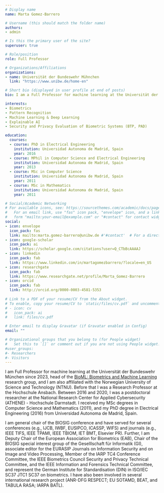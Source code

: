 ```yaml
---
# Display name
name: Marta Gomez-Barrero

# Username (this should match the folder name)
authors:
- admin

# Is this the primary user of the site?
superuser: true

# Role/position
role: Full Professor

# Organizations/Affiliations
organizations:
- name: Universität der Bundeswehr Mühnchen
  link: "https://www.unibw.de/home-en"

# Short bio (displayed in user profile at end of posts)
bio: I am a Full Professor for machine learning at the Universität der Bundeswehr München, in Germany.

interests:
- Biometrics
- Pattern Recognition
- Machine Learning & Deep Learning
- Explainable AI
- Security and Privacy Evaluation of Biometric Systems (BTP, PAD)

education:
  courses:
  - course: PhD in Electrical Engineering
    institution: Universidad Autonoma de Madrid, Spain
    year: 2016
  - course: MPhil in Computer Science and Electrical Engineering
    institution: Universidad Autonoma de Madrid, Spain
    year: 2013
  - course: MSc in Computer Science
    institution: Universidad Autonoma de Madrid, Spain
    year: 2011
  - course: MSc in Mathematics
    institution: Universidad Autonoma de Madrid, Spain
    year: 2011

# Social/Academic Networking
# For available icons, see: https://sourcethemes.com/academic/docs/page-builder/#icons
#   For an email link, use "fas" icon pack, "envelope" icon, and a link in the
#   form "mailto:your-email@example.com" or "#contact" for contact widget.
social:
- icon: envelope
  icon_pack: fas
  link: mailto:marta.gomez-barrero@unibw.de #'#contact'  # For a direct email link, use "mailto:test@example.org".
- icon: google-scholar
  icon_pack: ai
  link: https://scholar.google.com/citations?user=Q_CTbBcAAAAJ
- icon: linkedin
  icon_pack: fab
  link: https://www.linkedin.com/in/martagomezbarrero/?locale=en_US
- icon: researchgate
  icon_pack: fab
  link: https://www.researchgate.net/profile/Marta_Gomez-Barrero
- icon: orcid
  icon_pack: fab
  link: http://orcid.org/0000-0003-4581-5353
  
# Link to a PDF of your resume/CV from the About widget.
# To enable, copy your resume/CV to `static/files/cv.pdf` and uncomment the lines below.
# - icon: cv
#   icon_pack: ai
#   link: files/cv.pdf

# Enter email to display Gravatar (if Gravatar enabled in Config)
email: ""

# Organizational groups that you belong to (for People widget)
#   Set this to `[]` or comment out if you are not using People widget.
#user_groups:
#- Researchers
#- Visitors
---
```


I am Full Professor for machine learning at the Universität der Bundeswehr München since 2023, head of the [BioML: Biometrics and Machine Learning](https://www.unibw.de/bioml-en) research group, and I am also affiliated with the Norwegian University of Science and Technology (NTNU). Before that I was a Research Professor at the Hochschule Ansbach. Between 2016 and 2020, I was a postdoctoral researcher at the National Research Center for Applied Cybersecurity (ATHENE) - Hochschule Darmstadt. I received my MSc degrees in Computer Science and Mathematics (2011), and my PhD degree in Electrical Engineering (2016) from Universidad Autonoma de Madrid, Spain. 

I am general chair of the BIOSIG conference and have served for several conferences (e.g., IJCB, IWBF, EUSIPCO, ICASSP, WIFS) and journals (e.g., IEEE TIFS, IEEE TPAMI, IEEE TBIOM, IET BMT, Elsevier PR). Further, I am Deputy Chair of the European Association for Biometrics (EAB), Chair of the BIOSIG special interest group of the Geselllschaft für Informatik (GI), associate editor for the EURASIP Journals on Information Security and on Image and Video Processing, Member of the IARP TC4 Conference Committee, the IEEE Biometrics Council Security and Privacy Technical Committee, and the IEEE Information and Forensics Technical Committee, and represent the German Institute for Standardisation (DIN) in ISO/IEC SC37 JTC1 SC37 on biometrics. I have also been involved in several international research project (ANR-DFG RESPECT; EU SOTAMD, BEAT, and TABULA RASA; IARPA BATL).

